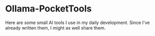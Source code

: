 # Ollama-PocketTools
Here are some small AI tools I use in my daily development. Since I've already written them, I might as well share them.
